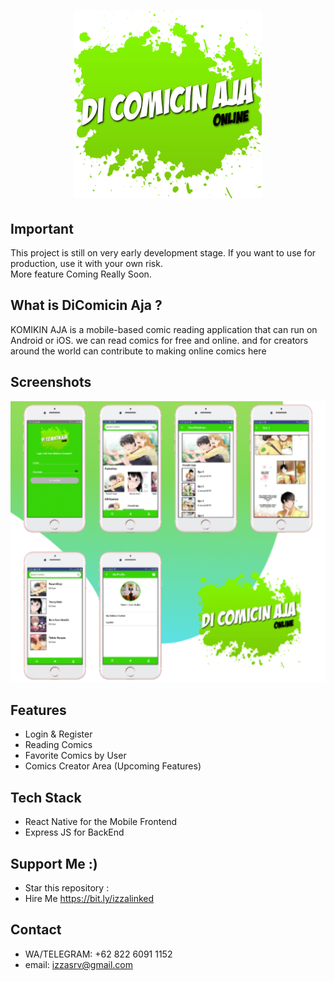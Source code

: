 <h1 align="center">
  <img src="./screenshoot/comic.png" width="300"/><br>
</h1>

## Important

This project is still on very early development stage. If you want to use for production, use it with your own risk.
<br>More feature Coming Really Soon.

## What is DiComicin Aja ?

KOMIKIN AJA is a mobile-based comic reading application that can run on Android or iOS. we can read comics for free and online. and for creators around the world can contribute to making online comics here

## Screenshots

<p align="center">
  <img src="./screenshoot/screenshoot.PNG" width="700" height="450" alt="Screenshoot Apps"/>
</p>

## Features

- Login & Register
- Reading Comics
- Favorite Comics by User
- Comics Creator Area (Upcoming Features)

## Tech Stack

- React Native for the Mobile Frontend
- Express JS for BackEnd

## Support Me :)

- Star this repository :
- Hire Me https://bit.ly/izzalinked

## Contact

- WA/TELEGRAM: +62 822 6091 1152
- email: izzasrv@gmail.com
